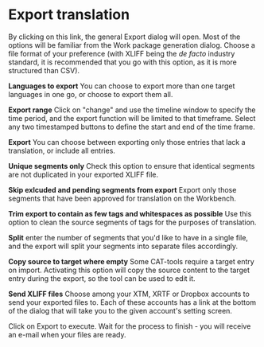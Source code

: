 # Export translation

By clicking on this link, the general Export dialog will open. Most of the options will be familiar from the Work package generation dialog.  Choose a file format of your preference (with XLIFF being the _de facto_ industry standard, it is recommended that you go with this option, as it is more structured than CSV).

**Languages to export** You can choose to export more than one target languages in one go, or choose to export them all.

**Export range** Click on "change" and use the timeline window to specify the time period, and the export function will be limited to that timeframe. Select any two timestamped buttons to define the start and end of the time frame.

**Export** You can choose between exporting only those entries that lack a translation, or include all entries.

**Unique segments only** Check this option to ensure that identical segments are not duplicated in your exported XLIFF file.

**Skip exlcuded and pending segments from export** Export only those segments that have been approved for translation on the Workbench.

**Trim export to contain as few tags and whitespaces as possible** Use this option to clean the source segments of tags for the purposes of translation.

**Split** enter the number of segments that you'd like to have in a single file, and the export will split your segments into separate files accordingly.

**Copy source to target where empty** Some CAT-tools require a target entry on import. Activating this option will copy the source content to the target entry during the export, so the tool can be used to edit it.

**Send XLIFF files** Choose among your XTM, XRTF or Dropbox accounts to send your exported files to. Each of these accounts has a link at the bottom of the dialog that will take you to the given account's setting screen.

Click on Export to execute. Wait for the process to finish - you will receive an e-mail when your files are ready.
